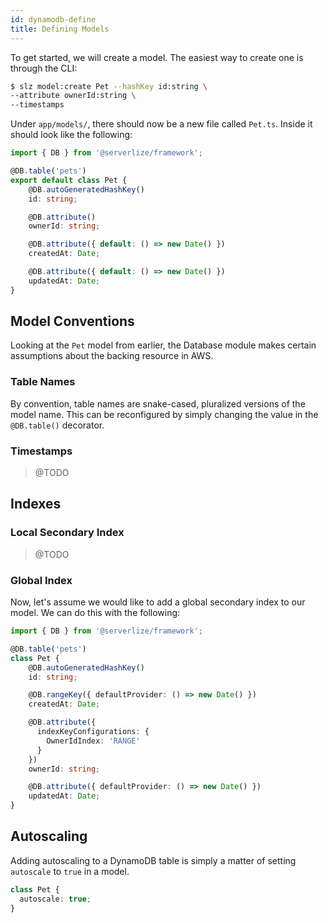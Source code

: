```yaml
---
id: dynamodb-define
title: Defining Models
---
```


To get started, we will create a model. The easiest way to create one is
through the CLI:

```bash
$ slz model:create Pet --hashKey id:string \
--attribute ownerId:string \
--timestamps
```

Under `app/models/`, there should now be a new file called `Pet.ts`. Inside it
should look like the following:

```typescript
import { DB } from '@serverlize/framework';

@DB.table('pets')
export default class Pet {
    @DB.autoGeneratedHashKey()
    id: string;

    @DB.attribute()
    ownerId: string;

    @DB.attribute({ default: () => new Date() })
    createdAt: Date;

    @DB.attribute({ default: () => new Date() })
    updatedAt: Date;
}
```

## Model Conventions

Looking at the `Pet` model from earlier, the Database module makes certain
assumptions about the backing resource in AWS.

### Table Names

By convention, table names are snake-cased, pluralized versions of the model
name. This can be reconfigured by simply changing the value in the
`@DB.table()` decorator.

### Timestamps

> @TODO

## Indexes

### Local Secondary Index

> @TODO

### Global Index

Now, let's assume we would like to add a global secondary index to our model.
We can do this with the following:

```typescript
import { DB } from '@serverlize/framework';

@DB.table('pets')
class Pet {
    @DB.autoGeneratedHashKey()
    id: string;

    @DB.rangeKey({ defaultProvider: () => new Date() })
    createdAt: Date;

    @DB.attribute({
      indexKeyConfigurations: {
        OwnerIdIndex: 'RANGE'
      }
    })
    ownerId: string;

    @DB.attribute({ defaultProvider: () => new Date() })
    updatedAt: Date;
}
```

## Autoscaling

Adding autoscaling to a DynamoDB table is simply a matter of setting
`autoscale` to `true` in a model.

```typescript
class Pet {
  autoscale: true;
}
```
